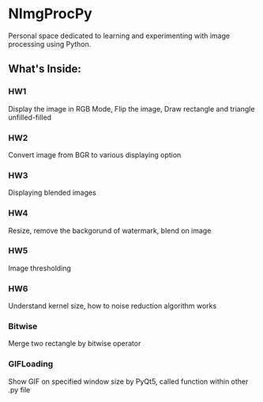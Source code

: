 # NImgProcPy

Personal space dedicated to learning and experimenting with image processing using Python. 
## What's Inside:

### HW1 
Display the image in RGB Mode, Flip the image, Draw rectangle and triangle unfilled-filled

### HW2 
Convert image from BGR to various displaying option

### HW3
Displaying blended images

### HW4
Resize, remove the backgorund of watermark, blend on image

### HW5
Image thresholding

### HW6
Understand kernel size, how to noise reduction algorithm works

### Bitwise
Merge two rectangle by bitwise operator

### GIFLoading
Show GIF on specified window size by PyQt5, called function within other .py file



